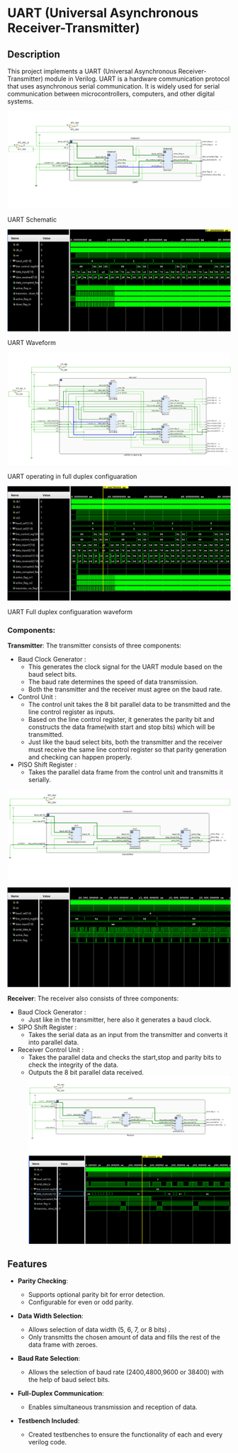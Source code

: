 # UART (Universal Asynchronous Receiver-Transmitter)

## Description

This project implements a UART (Universal Asynchronous Receiver-Transmitter) module in Verilog. 
UART is a hardware communication protocol that uses asynchronous serial communication. 
It is widely used for serial communication between microcontrollers, computers, and other digital systems.

![UART Schematic](Top_Module/Images/UARTschematic.png)

UART Schematic

![UART Schematic](Top_Module/Images/UARTwaveform.png)

UART Waveform

![UART Fully Duplex Configuaration Schematic](Top_Module/Images/FullDuplexschematic.png)

UART operating in full duplex configuaration

![UART Fully Duplex Configuaration Schematic](Top_Module/Images/FullDuplexwaveform.png)

UART Full duplex configuaration waveform

### Components:
**Transmitter**: The transmitter consists of three components:
- Baud Clock Generator :
  - This generates the clock signal for the UART module based on the baud select bits.
  - The baud rate determines the speed of data transmission.
  - Both the transmitter and the receiver must agree on the baud rate.
- Control Unit :
  - The control unit takes the 8 bit parallel data to be transmitted and the line control register as inputs.
  - Based on the line control register, it generates the parity bit and constructs the data frame(with start and stop bits) which will be transmitted.
  - Just like the baud select bits, both the transmitter and the receiver must receive the same line control register so that parity generation and checking can happen 
    properly.
- PISO Shift Register :
  - Takes the parallel data frame from the control unit and transmitts it serially.

![Transmitter Schematic](Transmitter/Images/Transmitterschematic.png)

![Transmitter Waveform](Transmitter/Images/Transmitterwaveform.png)
 
**Receiver**: The receiver also consists of three components:
- Baud Clock Generator :
  - Just like in the transmitter, here also it generates a baud clock.
- SIPO Shift Register :
  - Takes the serial data as an input from the transmitter and converts it into parallel data.
- Receiver Control Unit :
  - Takes the parallel data and checks the start,stop and parity bits to check the integrity of the data.
  - Outputs the 8 bit parallel data received.
![Receiver Schematic](Receiver/Images/Receiverschematic.png)
![Receiver Waveform](Receiver/Images/Receiverwaveform.png)

## Features

- **Parity Checking**:
  - Supports optional parity bit for error detection.
  - Configurable for even or odd parity.

- **Data Width Selection**:
  - Allows selection of data width (5, 6, 7, or 8 bits) .
  - Only transmitts the chosen amount of data and fills the rest of the data frame with zeroes.

- **Baud Rate Selection**:
  - Allows the selection of baud rate (2400,4800,9600 or 38400) with the help of baud select bits.

- **Full-Duplex Communication**:
  - Enables simultaneous transmission and reception of data.

- **Testbench Included**:
  - Created testbenches to ensure the functionality of each and every verilog code.


